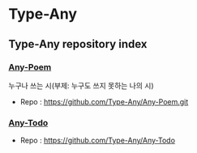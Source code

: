 # Type-Any

## Type-Any repository index

### [Any-Poem](https://github.com/Type-Any/Any-Poem.git)

누구나 쓰는 시(부제: 누구도 쓰지 못하는 나의 시)

- Repo : https://github.com/Type-Any/Any-Poem.git

### [Any-Todo](https://github.com/Type-Any/Any-Todo)

- Repo : https://github.com/Type-Any/Any-Todo
